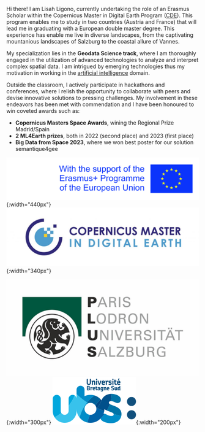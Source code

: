 Hi there! I am Lisah Ligono, currently undertaking the role of an Erasmus Scholar within the Copernicus Master in Digital Earth Program ([CDE](https://master-cde.eu)). This program enables me to study in two countries (Austria and France) that will lead me in graduating with a European double master degree. This experience has enable me live in diverse landscapes, from the captivating mountanious landscapes of Salzburg to the coastal allure of Vannes. 

My specialization lies in the **Geodata Science track**, where I am thoroughly engaged in the utilization of advanced technologies to analyze and interpret complex spatial data. I am intrigued by emerging technologies thus my motivation in working in the [artificial intelligence](https://en.wikipedia.org/wiki/Artificial_intelligence) domain.


Outside the classroom, I actively participate in hackathons and conferences, where I relish the opportunity to collaborate with peers and devise innovative solutions to pressing challenges. My involvement in these endeavors has been met with commendation and I have been honoured to win coveted awards such as:

* **Copernicus Masters Space Awards**, wining the Regional Prize Madrid/Spain
* **2 ML4Earth prizes**, both in 2022 (second place) and 2023 (first place)
* **Big Data from Space 2023**, where we won best poster for our solution semantique4gee


![Image Description](assets/img/cde_portfolio/erasmus.jpeg){:width="440px"}
![Image Description](assets/img/cde_portfolio/cde.jpg){:width="340px"}

![Image Description](assets/img/cde_portfolio/plus2.jpeg){:width="300px"}
![Image Description](assets/img/cde_portfolio/ubs_logo.png){:width="200px"}



